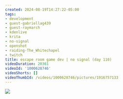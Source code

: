 ```yaml
---
created: 2024-08-19T14:27:22-05:00
tags:
- development
- guest-gabriellag439
- guest-raymarch
- kdenlive
- krita
- no-signal
- openshot
- raiding-The_Whitechapel
- twitch
title: escape room game dev | no signal (day 110)
videoDuration: 20361
videoId: '1000628746'
videoShorts: []
videoThumbId: /videos/1000628746/pictures/1916757133
---
```


![](20240819192722.jpg)
